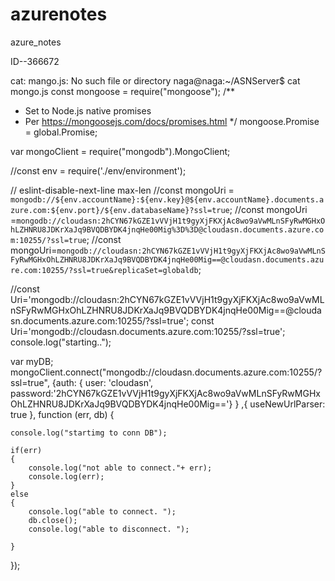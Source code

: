 # azurenotes
azure_notes

ID--366672

cat: mango.js: No such file or directory
naga@naga:~/ASNServer$ cat mongo.js
const mongoose = require("mongoose");
/**
* Set to Node.js native promises
* Per https://mongoosejs.com/docs/promises.html
*/
mongoose.Promise = global.Promise;


var mongoClient = require("mongodb").MongoClient;

//const env = require('./env/environment');

// eslint-disable-next-line max-len
//const mongoUri = `mongodb://${env.accountName}:${env.key}@${env.accountName}.documents.azure.com:${env.port}/${env.databaseName}?ssl=true`;
//const mongoUri =`mongodb://cloudasn:2hCYN67kGZE1vVVjH1t9gyXjFKXjAc8wo9aVwMLnSFyRwMGHxOhLZHNRU8JDKrXaJq9BVQDBYDK4jnqHe00Mig%3D%3D@cloudasn.documents.azure.com:10255/?ssl=true`;
//const mongoUri=`mongodb://cloudasn:2hCYN67kGZE1vVVjH1t9gyXjFKXjAc8wo9aVwMLnSFyRwMGHxOhLZHNRU8JDKrXaJq9BVQDBYDK4jnqHe00Mig==@cloudasn.documents.azure.com:10255/?ssl=true&replicaSet=globaldb`;

//const Uri='mongodb://cloudasn:2hCYN67kGZE1vVVjH1t9gyXjFKXjAc8wo9aVwMLnSFyRwMGHxOhLZHNRU8JDKrXaJq9BVQDBYDK4jnqHe00Mig\=\=@cloudasn.documents.azure.com:10255/?ssl=true';
const Uri='mongodb://cloudasn.documents.azure.com:10255/?ssl=true';
console.log("starting..");





var myDB;
mongoClient.connect("mongodb://cloudasn.documents.azure.com:10255/?ssl=true", {auth: {
         user: 'cloudasn',
           password:'2hCYN67kGZE1vVVjH1t9gyXjFKXjAc8wo9aVwMLnSFyRwMGHxOhLZHNRU8JDKrXaJq9BVQDBYDK4jnqHe00Mig=='}
         } ,{ useNewUrlParser: true }, function (err, db) {


	console.log("startimg to conn DB");

	if(err)
	{
		console.log("not able to connect."+ err);
		console.log(err);
	}
	else
	{
		console.log("able to connect. ");
		db.close();
		console.log("able to disconnect. ");

	}


});
